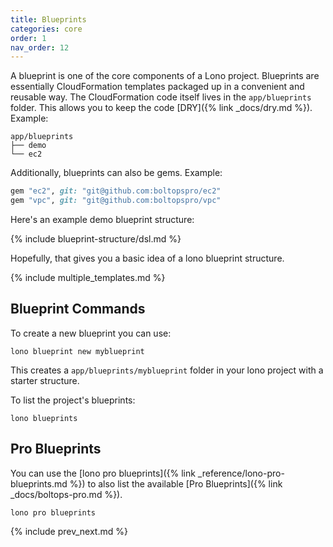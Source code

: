 ```yaml
---
title: Blueprints
categories: core
order: 1
nav_order: 12
---
```


A blueprint is one of the core components of a Lono project.  Blueprints are essentially CloudFormation templates packaged up in a convenient and reusable way. The CloudFormation code itself lives in the `app/blueprints` folder. This allows you to keep the code [DRY]({% link _docs/dry.md %}). Example:

    app/blueprints
    ├── demo
    └── ec2

Additionally, blueprints can also be gems.  Example:

```ruby
gem "ec2", git: "git@github.com:boltopspro/ec2"
gem "vpc", git: "git@github.com:boltopspro/vpc"
```

Here's an example demo blueprint structure:

{% include blueprint-structure/dsl.md %}

Hopefully, that gives you a basic idea of a lono blueprint structure.

{% include multiple_templates.md %}

## Blueprint Commands

To create a new blueprint you can use:

    lono blueprint new myblueprint

This creates a `app/blueprints/myblueprint` folder in your lono project with a starter structure.

To list the project's blueprints:

    lono blueprints

## Pro Blueprints

You can use the [lono pro blueprints]({% link _reference/lono-pro-blueprints.md %}) to also list the available [Pro Blueprints]({% link _docs/boltops-pro.md %}).

    lono pro blueprints

{% include prev_next.md %}
